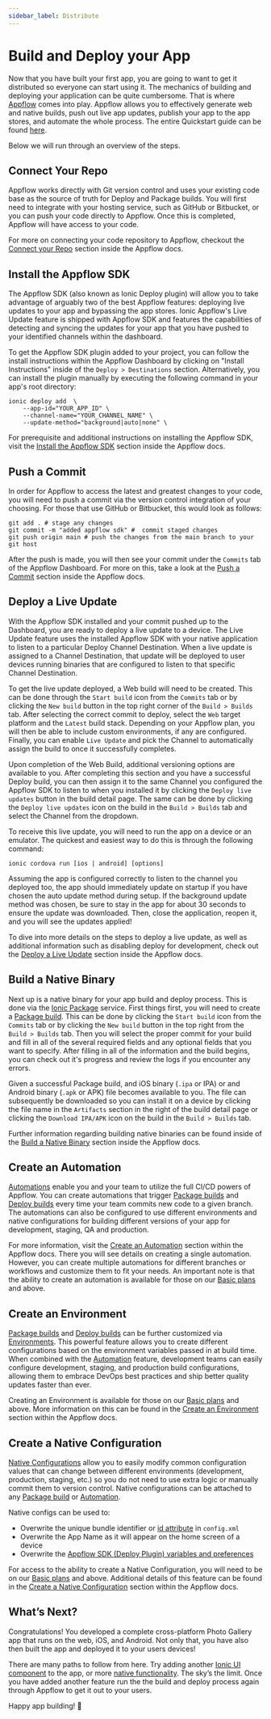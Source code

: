 ```yaml
---
sidebar_label: Distribute
---
```


# Build and Deploy your App

Now that you have built your first app, you are going to want to get it distributed so everyone can start using it. The mechanics of building and deploying your application can be quite cumbersome. That is where [Appflow](https://ionic.io/docs/appflow/) comes into play. Appflow allows you to effectively generate web and native builds, push out live app updates, publish your app to the app stores, and automate the whole process. The entire Quickstart guide can be found [here](https://ionic.io/docs/appflow/quickstart).

Below we will run through an overview of the steps.

## Connect Your Repo

Appflow works directly with Git version control and uses your existing code base as the source of truth for Deploy and Package builds. You will first need to integrate with your hosting service, such as GitHub or Bitbucket, or you can push your code directly to Appflow. Once this is completed, Appflow will have access to your code.

For more on connecting your code repository to Appflow, checkout the [Connect your Repo](https://ionic.io/docs/appflow/quickstart/connect) section inside the Appflow docs.

## Install the Appflow SDK

The Appflow SDK (also known as Ionic Deploy plugin) will allow you to take advantage of arguably two of the best Appflow features: deploying live updates to your app and bypassing the app stores. Ionic Appflow's Live Update feature is shipped with Appflow SDK and features the capabilities of detecting and syncing the updates for your app that you have pushed to your identified channels within the dashboard.

To get the Appflow SDK plugin added to your project, you can follow the install instructions within the Appflow Dashboard by clicking on "Install Instructions" inside of the `Deploy > Destinations` section. Alternatively, you can install the plugin manually by executing the following command in your app's root directory:

```shell
ionic deploy add  \
    --app-id="YOUR_APP_ID" \
    --channel-name="YOUR_CHANNEL_NAME" \
    --update-method="background|auto|none" \
```

For prerequisite and additional instructions on installing the Appflow SDK, visit the [Install the Appflow SDK](https://ionic.io/docs/appflow/quickstart/installation) section inside the Appflow docs.

## Push a Commit

In order for Appflow to access the latest and greatest changes to your code, you will need to push a commit via the version control integration of your choosing. For those that use GitHub or Bitbucket, this would look as follows:

```shell
git add . # stage any changes
git commit -m "added appflow sdk" #  commit staged changes
git push origin main # push the changes from the main branch to your git host
```

After the push is made, you will then see your commit under the `Commits` tab of the Appflow Dashboard. For more on this, take a look at the [Push a Commit](https://ionic.io/docs/appflow/quickstart/push) section inside the Appflow docs.

## Deploy a Live Update

With the Appflow SDK installed and your commit pushed up to the Dashboard, you are ready to deploy a live update to a device. The Live Update feature uses the installed Appflow SDK with your native application to listen to a particular Deploy Channel Destination. When a live update is assigned to a Channel Destination, that update will be deployed to user devices running binaries that are configured to listen to that specific Channel Destination.

To get the live update deployed, a Web build will need to be created. This can be done through the `Start build` icon from the `Commits` tab or by clicking the `New build` button in the top right corner of the `Build > Builds` tab. After selecting the correct commit to deploy, select the `Web` target platform and the `Latest` build stack. Depending on your Appflow plan, you will then be able to include custom environments, if any are configured. Finally, you can enable `Live Update` and pick the Channel to automatically assign the build to once it successfully completes.

Upon completion of the Web Build, additional versioning options are available to you. After completing this section and you have a successful Deploy build, you can then assign it to the same Channel you configured the Appflow SDK to listen to when you installed it by clicking the `Deploy live updates` button in the build detail page. The same can be done by clicking the `Deploy live updates` icon on the build in the `Build > Builds` tab and select the Channel from the dropdown.

To receive this live update, you will need to run the app on a device or an emulator. The quickest and easiest way to do this is through the following command:

```shell
ionic cordova run [ios | android] [options]
```

Assuming the app is configured correctly to listen to the channel you deployed too, the app should immediately update on startup if you have chosen the auto update method during setup. If the background update method was chosen, be sure to stay in the app for about 30 seconds to ensure the update was downloaded. Then, close the application, reopen it, and you will see the updates applied!

To dive into more details on the steps to deploy a live update, as well as additional information such as disabling deploy for development, check out the [Deploy a Live Update](https://ionic.io/docs/appflow/quickstart/deploy) section inside the Appflow docs.

## Build a Native Binary

Next up is a native binary for your app build and deploy process. This is done via the [Ionic Package](https://ionic.io/docs/appflow/package/intro) service. First things first, you will need to create a [Package build](https://ionic.io/docs/appflow/package/builds). This can be done by clicking the `Start build` icon from the `Commits` tab or by clicking the `New build` button in the top right from the `Build > Builds` tab. Then you will select the proper commit for your build and fill in all of the several required fields and any optional fields that you want to specify. After filling in all of the information and the build begins, you can check out it's progress and review the logs if you encounter any errors.

Given a successful Package build, and iOS binary (`.ipa` or IPA) or and Android binary (`.apk` or APK) file becomes available to you. The file can subsequently be downloaded so you can install it on a device by clicking the file name in the `Artifacts` section in the right of the build detail page or clicking the `Download IPA/APK` icon on the build in the `Build > Builds` tab.

Further information regarding building native binaries can be found inside of the [Build a Native Binary](https://ionic.io/docs/appflow/quickstart/package) section inside the Appflow docs.

## Create an Automation

[Automations](https://ionic.io/docs/appflow/automation/intro) enable you and your team to utilize the full CI/CD powers of Appflow. You can create automations that trigger [Package builds](https://ionic.io/docs/appflow/package/builds) and [Deploy builds](https://ionic.io/docs/appflow/deploy/builds) every time your team commits new code to a given branch. The automations can also be configured to use different environments and native configurations for building different versions of your app for development, staging, QA and production.

For more information, visit the [Create an Automation](https://ionic.io/docs/appflow/quickstart/automation) section within the Appflow docs. There you will see details on creating a single automation. However, you can create multiple automations for different branches or workflows and customize them to fit your needs. An important note is that the ability to create an automation is available for those on our [Basic plans](https://ionic.io/pricing) and above.

## Create an Environment

[Package builds](https://ionic.io/docs/appflow/package/builds) and [Deploy builds](https://ionic.io/docs/appflow/deploy/builds) can be further customized via [Environments](https://ionic.io/docs/appflow/automation/environments). This powerful feature allows you to create different configurations based on the environment variables passed in at build time. When combined with the [Automation](https://ionic.io/docs/appflow/automation/intro) feature, development teams can easily configure development, staging, and production build configurations, allowing them to embrace DevOps best practices and ship better quality updates faster than ever.

Creating an Environment is available for those on our [Basic plans](https://ionic.io/pricing) and above. More information on this can be found in the [Create an Environment](https://ionic.io/docs/appflow/quickstart/environment) section within the Appflow docs.

## Create a Native Configuration

[Native Configurations](https://ionic.io/docs/appflow/package/native-configs) allow you to easily modify common configuration values that can change between different environments (development, production, staging, etc.) so you do not need to use extra logic or manually commit them to version control. Native configurations can be attached to any [Package build](https://ionic.io/docs/appflow/package/intro) or [Automation](https://ionic.io/docs/appflow/automation/intro).

Native configs can be used to:

- Overwrite the unique bundle identifier or [id attribute](https://cordova.apache.org/docs/en/latest/config_ref/#widget) in `config.xml`
- Overwrite the App Name as it will appear on the home screen of a device
- Overwrite the [Appflow SDK (Deploy Plugin) variables and preferences](https://ionic.io/docs/appflow/deploy/api#plugin-variables)

For access to the ability to create a Native Configuration, you will need to be on our [Basic plans](https://ionic.io/pricing) and above. Additional details of this feature can be found in the [Create a Native Configuration](https://ionic.io/docs/appflow/quickstart/native-config) section within the Appflow docs.

## What’s Next?

Congratulations! You developed a complete cross-platform Photo Gallery app that runs on the web, iOS, and Android. Not only that, you have also then built the app and deployed it to your users devices!

There are many paths to follow from here. Try adding another [Ionic UI component](https://ionicframework.com/docs/components) to the app, or more [native functionality](https://capacitorjs.com/docs/apis). The sky’s the limit. Once you have added another feature run the the build and deploy process again through Appflow to get it out to your users.

Happy app building! 💙

